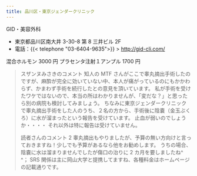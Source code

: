 ```yaml
---
title: 品川区・東京ジェンダークリニック
---
```


GID・美容外科

- 東京都品川区南大井 3-30-8 第 8 三井ビル 2F
- 電話：{{< telephone "03-6404-9635">}} > <http://gid-cli.com/>

混合ホルモン 3000 円
プラセンタ注射１アンプル 1700 円

> スザンヌみさきのコメント
> 知人の MTF さんがここで睾丸摘出手術したのですが、麻酔が完全に効いていない中、本人が痛がっているのにもかかわらず、かまわず手術を続行したとの意見を頂いています。
> 私が手術を受けたワケではないので、本当の所はわかりませんが、「変だな？」と思ったら別の病院も検討してみましょう。
> ちなみに東京ジェンダークリニックで睾丸摘出手術をした人のうち、２名の方から、手術後に陰嚢（金玉ぶくろ）に水が溜まったという報告を受けています。
> 止血が弱いのでしょうか・・・・
> それ以外は特に報告は受けていません。
>
> 読者さんのコメント 2
> 睾丸摘出もやりましたが、予算の無い方向けと言っておきますね！少しでも予算があるなら他をお勧めします。
> うちの場合、陰嚢に水は溜まりませんでしたが傷口の治りに 2 カ月を要しましたね^ ^；
> SRS 関係は主に岡山大学と提携してますね、各種料金はホームページの記載通りです。
